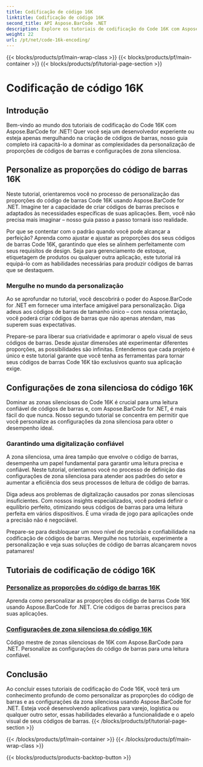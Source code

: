 ```yaml
---
title: Codificação de código 16K
linktitle: Codificação de código 16K
second_title: API Aspose.BarCode .NET
description: Explore os tutoriais de codificação do Code 16K com Aspose.BarCode for .NET. Personalize as proporções dos códigos de barras e as configurações de zona silenciosa para uma leitura precisa e confiável em suas aplicações.
weight: 22
url: /pt/net/code-16k-encoding/
---
```


{{< blocks/products/pf/main-wrap-class >}}
{{< blocks/products/pf/main-container >}}
{{< blocks/products/pf/tutorial-page-section >}}

# Codificação de código 16K


## Introdução

Bem-vindo ao mundo dos tutoriais de codificação do Code 16K com Aspose.BarCode for .NET! Quer você seja um desenvolvedor experiente ou esteja apenas mergulhando na criação de códigos de barras, nosso guia completo irá capacitá-lo a dominar as complexidades da personalização de proporções de códigos de barras e configurações de zona silenciosa.

## Personalize as proporções do código de barras 16K

Neste tutorial, orientaremos você no processo de personalização das proporções do código de barras Code 16K usando Aspose.BarCode for .NET. Imagine ter a capacidade de criar códigos de barras precisos e adaptados às necessidades específicas de suas aplicações. Bem, você não precisa mais imaginar – nosso guia passo a passo tornará isso realidade.

Por que se contentar com o padrão quando você pode alcançar a perfeição? Aprenda como ajustar e ajustar as proporções dos seus códigos de barras Code 16K, garantindo que eles se alinhem perfeitamente com seus requisitos de design. Seja para gerenciamento de estoque, etiquetagem de produtos ou qualquer outra aplicação, este tutorial irá equipá-lo com as habilidades necessárias para produzir códigos de barras que se destaquem.

### Mergulhe no mundo da personalização

Ao se aprofundar no tutorial, você descobrirá o poder do Aspose.BarCode for .NET em fornecer uma interface amigável para personalização. Diga adeus aos códigos de barras de tamanho único – com nossa orientação, você poderá criar códigos de barras que não apenas atendam, mas superem suas expectativas.

Prepare-se para liberar sua criatividade e aprimorar o apelo visual de seus códigos de barras. Desde ajustar dimensões até experimentar diferentes proporções, as possibilidades são infinitas. Entendemos que cada projeto é único e este tutorial garante que você tenha as ferramentas para tornar seus códigos de barras Code 16K tão exclusivos quanto sua aplicação exige.

## Configurações de zona silenciosa do código 16K

Dominar as zonas silenciosas do Code 16K é crucial para uma leitura confiável de códigos de barras e, com Aspose.BarCode for .NET, é mais fácil do que nunca. Nosso segundo tutorial se concentra em permitir que você personalize as configurações da zona silenciosa para obter o desempenho ideal.

### Garantindo uma digitalização confiável

A zona silenciosa, uma área tampão que envolve o código de barras, desempenha um papel fundamental para garantir uma leitura precisa e confiável. Neste tutorial, orientamos você no processo de definição das configurações de zona silenciosa para atender aos padrões do setor e aumentar a eficiência dos seus processos de leitura de código de barras.

Diga adeus aos problemas de digitalização causados por zonas silenciosas insuficientes. Com nossos insights especializados, você poderá definir o equilíbrio perfeito, otimizando seus códigos de barras para uma leitura perfeita em vários dispositivos. É uma virada de jogo para aplicações onde a precisão não é negociável.

Prepare-se para desbloquear um novo nível de precisão e confiabilidade na codificação de códigos de barras. Mergulhe nos tutoriais, experimente a personalização e veja suas soluções de código de barras alcançarem novos patamares!
## Tutoriais de codificação de código 16K
### [Personalize as proporções do código de barras 16K](./code-16k-aspect-ratio-customization/)
Aprenda como personalizar as proporções do código de barras Code 16K usando Aspose.BarCode for .NET. Crie códigos de barras precisos para suas aplicações.
### [Configurações de zona silenciosa do código 16K](./code-16k-quiet-zone-settings/)
Código mestre de zonas silenciosas de 16K com Aspose.BarCode para .NET. Personalize as configurações do código de barras para uma leitura confiável.

## Conclusão

Ao concluir esses tutoriais de codificação do Code 16K, você terá um conhecimento profundo de como personalizar as proporções do código de barras e as configurações da zona silenciosa usando Aspose.BarCode for .NET. Esteja você desenvolvendo aplicativos para varejo, logística ou qualquer outro setor, essas habilidades elevarão a funcionalidade e o apelo visual de seus códigos de barras.
{{< /blocks/products/pf/tutorial-page-section >}}

{{< /blocks/products/pf/main-container >}}
{{< /blocks/products/pf/main-wrap-class >}}

{{< blocks/products/products-backtop-button >}}
